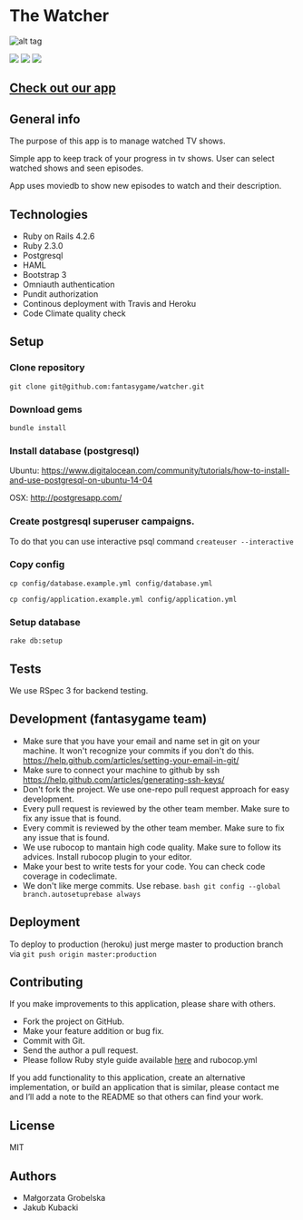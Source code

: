 # The Watcher
![alt tag](http://content.screencast.com/users/jakub.kubacki/folders/Jing/media/465abf6f-7674-4935-b38e-8e945154a49f/00000081.png)

[![](http://img.shields.io/travis/fantasygame/watcher.svg?style=flat-square)](https://travis-ci.org/fantasygame/watcher)
[![](http://img.shields.io/codeclimate/github/fantasygame/watcher.svg?style=flat-square)](https://codeclimate.com/github/fantasygame/watcher)
[![](http://img.shields.io/codeclimate/coverage/github/fantasygame/watcher.svg?style=flat-square)](https://codeclimate.com/github/fantasygame/watcher)

## [Check out our app](http://thewatcher.herokuapp.com/)

## General info

The purpose of this app is to manage watched TV shows.

Simple app to keep track of your progress in tv shows.
User can select watched shows and seen episodes.

App uses moviedb to show new episodes to watch and their description.

## Technologies

* Ruby on Rails 4.2.6
* Ruby 2.3.0
* Postgresql
* HAML
* Bootstrap 3
* Omniauth authentication
* Pundit authorization
* Continous deployment with Travis and Heroku
* Code Climate quality check

## Setup
### Clone repository
`git clone git@github.com:fantasygame/watcher.git`

### Download gems
`bundle install`

### Install database (postgresql)

Ubuntu: https://www.digitalocean.com/community/tutorials/how-to-install-and-use-postgresql-on-ubuntu-14-04

OSX: http://postgresapp.com/

### Create postgresql superuser campaigns.

To do that you can use interactive psql command
`createuser --interactive`

### Copy config
`cp config/database.example.yml config/database.yml`

`cp config/application.example.yml config/application.yml`

### Setup database
`rake db:setup`

## Tests
We use RSpec 3 for backend testing.

## Development (fantasygame team)
* Make sure that you have your email and name set in git on your machine. It won't recognize your commits if you don't do this. https://help.github.com/articles/setting-your-email-in-git/
* Make sure to connect your machine to github by ssh https://help.github.com/articles/generating-ssh-keys/
* Don't fork the project. We use one-repo pull request approach for easy development.
* Every pull request is reviewed by the other team member. Make sure to fix any issue that is found.
* Every commit is reviewed by the other team member. Make sure to fix any issue that is found.
* We use rubocop to mantain high code quality. Make sure to follow its advices. Install rubocop plugin to your editor.
* Make your best to write tests for your code. You can check code coverage in codeclimate.
* We don't like merge commits. Use rebase. `bash git config --global branch.autosetuprebase always `

## Deployment
To deploy to production (heroku) just merge master to production branch via
`git push origin master:production`

## Contributing

If you make improvements to this application, please share with others.

* Fork the project on GitHub.
* Make your feature addition or bug fix.
* Commit with Git.
* Send the author a pull request.
* Please follow Ruby style guide available [here](https://github.com/bbatsov/ruby-style-guide) and rubocop.yml

If you add functionality to this application, create an alternative
implementation, or build an application that is similar, please contact
me and I’ll add a note to the README so that others can find your work.

## License

MIT

## Authors

* Małgorzata Grobelska
* Jakub Kubacki
